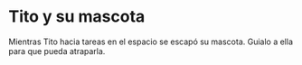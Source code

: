 # Tito y su mascota
Mientras Tito hacia tareas en el espacio se escapó su mascota. Guialo a ella para que pueda atraparla.

